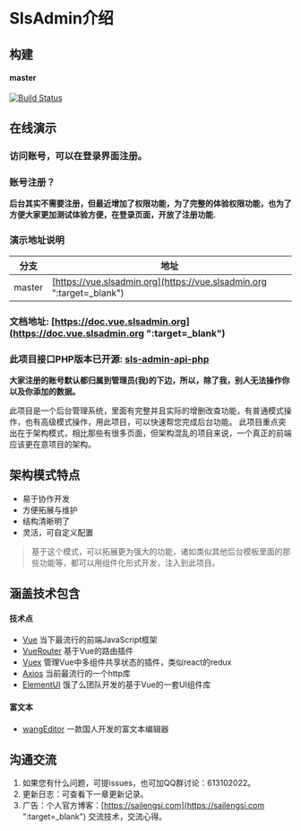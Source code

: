 # SlsAdmin介绍

## 构建
#### master
[![Build Status](https://travis-ci.org/sailengsi/sls-admin.svg?branch=master)](https://travis-ci.org/sailengsi/sls-admin)



## 在线演示
### **访问账号，可以在登录界面注册。**
### 账号注册？
**后台其实不需要注册，但最近增加了权限功能，为了完整的体验权限功能，也为了方便大家更加测试体验方便，在登录页面，开放了注册功能.**


### **演示地址说明**
|分支        |      地址    | 
| --- | --- | 
| master        |     [https://vue.slsadmin.org](https://vue.slsadmin.org ":target=_blank")   | 

### 文档地址:  [https://doc.vue.slsadmin.org](https://doc.vue.slsadmin.org ":target=_blank")
### 此项目接口PHP版本已开源: [sls-admin-api-php](https://github.com/sls-admin/sls-admin-api-php ":target=_blank")





**大家注册的账号默认都归属到管理员(我)的下边，所以，除了我，别人无法操作你以及你添加的数据。**


此项目是一个后台管理系统，里面有完整并且实际的增删改查功能，有普通模式操作，也有高级模式操作，用此项目，可以快速帮您完成后台功能。
此项目重点突出在于架构模式，相比那些有很多页面，但架构混乱的项目来说，一个真正的前端应该更在意项目的架构。


## 架构模式特点
* 易于协作开发
* 方便拓展与维护
* 结构清晰明了
* 灵活，可自定义配置


> 基于这个模式，可以拓展更为强大的功能，诸如类似其他后台模板里面的那些功能等，都可以用组件化形式开发，注入到此项目。



## 涵盖技术包含

#### 技术点
* [Vue](http://cn.vuejs.org/ ":target=_blank") 当下最流行的前端JavaScript框架
* [VueRouter](https://router.vuejs.org/zh-cn/ ":target=_blank") 基于Vue的路由插件
* [Vuex](https://vuex.vuejs.org/zh-cn/ ":target=_blank") 管理Vue中多组件共享状态的插件，类似react的redux
* [Axios](https://github.com/mzabriskie/axios ":target=_blank") 当前最流行的一个http库
* [ElementUI](https://github.com/ElemeFE/element ":target=_blank") 饿了么团队开发的基于Vue的一套UI组件库

#### 富文本
* [wangEditor](http://www.wangeditor.com/ ":target=_blank") 一款国人开发的富文本编辑器


## 沟通交流
 1. 如果您有什么问题，可提issues，也可加QQ群讨论：613102022。
 2. 更新日志：可查看下一章更新记录。
 3. 广告：个人官方博客：[https://sailengsi.com](https://sailengsi.com ":target=_blank") 交流技术，交流心得。

 
 



